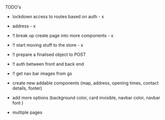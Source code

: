 TODO's

- lockdown access to routes based on auth - x
- address - x

- !! break up create page into more components - x
- !! start moving stuff to the store - x
- !! prepare a finalised object to POST

- !! auth between front and back end
- !! get nav bar images from gs

- create new addable components (map, address, opening times, contact details, footer)
- add more options (background color, card invisible, navbar color, navbar font )
- multiple pages

